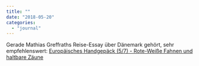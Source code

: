 ```yaml
---
title: ""
date: "2018-05-20"
categories: 
  - "journal"
---
```


Gerade Mathias Greffraths Reise-Essay über Dänemark gehört, sehr empfehlenswert: [Europäisches Handgepäck (5/7) - Rote-Weiße Fahnen und haltbare Zäune](http://www.deutschlandfunk.de/europaeisches-handgepaeck-5-7-rote-weisse-fahnen-und.1184.de.html?dram:article_id=415206)
